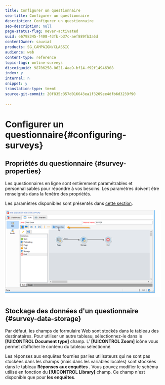 ```yaml
---
title: Configurer un questionnaire
seo-title: Configurer un questionnaire
description: Configurer un questionnaire
seo-description: null
page-status-flag: never-activated
uuid: e6798345-f408-43fb-b37c-aef889fb3a6d
contentOwner: sauviat
products: SG_CAMPAIGN/CLASSIC
audience: web
content-type: reference
topic-tags: online-surveys
discoiquuid: 98706258-0621-4aa9-bf14-f92f14946308
index: y
internal: n
snippet: y
translation-type: tm+mt
source-git-commit: 20f835c357d016643ea1f3209ee4dfb6d3239f90

---
```



# Configurer un questionnaire{#configuring-surveys}

## Propriétés du questionnaire {#survey-properties}

Les questionnaires en ligne sont entièrement paramétrables et personnalisables pour répondre à vos besoins. Les paramètres doivent être renseignés dans la fenêtre des propriétés.

Les paramètres disponibles sont présentés dans [cette section](../../web/using/defining-web-forms-properties.md).

![](assets/s_ncs_admin_survey_properties_general.png)

## Stockage des données d&#39;un questionnaire {#survey-data-storage}

Par défaut, les champs de formulaire Web sont stockés dans le tableau des destinataires. Pour utiliser un autre tableau, sélectionnez-le dans le **[!UICONTROL Document type]** champ. L’ **[!UICONTROL Zoom]** icône vous permet d’afficher le contenu du tableau sélectionné.

Les réponses aux enquêtes fournies par les utilisateurs qui ne sont pas stockées dans les champs (mais dans les variables locales) sont stockées dans le tableau **Réponses aux enquêtes** . Vous pouvez modifier le schéma utilisé en fonction du **[!UICONTROL Library]** champ. Ce champ n&#39;est disponible que pour **les enquêtes**.
